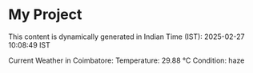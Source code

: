 # My Project

This content is dynamically generated in Indian Time (IST): 2025-02-27 10:08:49 IST


Current Weather in Coimbatore:
Temperature: 29.88 °C
Condition: haze
